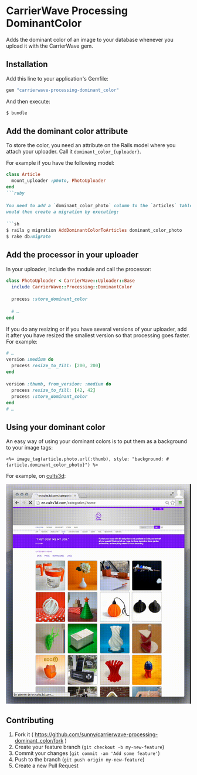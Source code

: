 CarrierWave Processing DominantColor
======================================

Adds the dominant color of an image to your database whenever you upload it
with the CarrierWave gem.


Installation
------------

Add this line to your application's Gemfile:

```ruby
gem "carrierwave-processing-dominant_color"
```

And then execute:

```sh
$ bundle
```

Add the dominant color attribute
--------------------------------

To store the color, you need an attribute on the Rails model where you attach
your uploader. Call it `dominant_color_{uploader}`.

For example if you have the following model:

```ruby
class Article
  mount_uploader :photo, PhotoUploader
end
```ruby

You need to add a `dominant_color_photo` column to the `articles` table. You
would then create a migration by executing:

```sh
$ rails g migration AddDominantColorToArticles dominant_color_photo
$ rake db:migrate
```


Add the processor in your uploader
----------------------------------

In your uploader, include the module and call the processor:

```ruby
class PhotoUploader < CarrierWave::Uploader::Base
  include CarrierWave::Processing::DominantColor

  process :store_dominant_color

  # …
end
```

If you do any resizing or if you have several versions of your uploader,
add it after you have resized the smallest version so that processing goes
faster. For example:

```ruby
# …
version :medium do
  process resize_to_fill: [200, 200]
end

version :thumb, from_version: :medium do
  process resize_to_fill: [42, 42]
  process :store_dominant_color
end
# …
```


Using your dominant color
-------------------------

An easy way of using your dominant colors is to put them as a background to your
image tags:

```erb
<%= image_tag(article.photo.url(:thumb), style: "background: #{article.dominant_color_photo}") %>
```

For example, on [cults3d](http://cults3d.com):

![Cults 3D Animated Screenshot with dominant colors during image load](doc/example-cults3d.gif)

Contributing
------------

1. Fork it ( https://github.com/sunny/carrierwave-processing-dominant_color/fork )
2. Create your feature branch (`git checkout -b my-new-feature`)
3. Commit your changes (`git commit -am 'Add some feature'`)
4. Push to the branch (`git push origin my-new-feature`)
5. Create a new Pull Request
